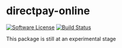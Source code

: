 # directpay-online
[![Software License](https://img.shields.io/badge/license-MIT-brightgreen.svg?style=flat-square)](LICENSE)
[![Build Status](https://travis-ci.org/evansmwendwa/directpay-online.svg?branch=master)](https://travis-ci.org/evansmwendwa/directpay-online)

This package is still at an experimental stage

